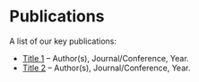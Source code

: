 # Publications

A list of our key publications:

- [Title 1](#) – Author(s), Journal/Conference, Year.
- [Title 2](#) – Author(s), Journal/Conference, Year.